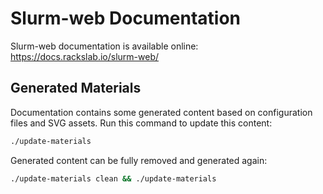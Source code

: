 # Slurm-web Documentation

Slurm-web documentation is available online: https://docs.rackslab.io/slurm-web/

## Generated Materials

Documentation contains some generated content based on configuration files and
SVG assets. Run this command to update this content:

```sh
./update-materials
```

Generated content can be fully removed and generated again:

```sh
./update-materials clean && ./update-materials
```
